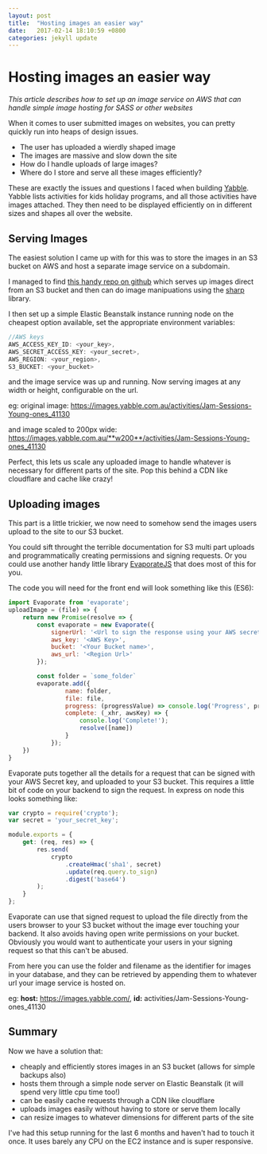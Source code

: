 ```yaml
---
layout: post
title:  "Hosting images an easier way"
date:   2017-02-14 18:10:59 +0800
categories: jekyll update
---
```

# Hosting images an easier way

*This article describes how to set up an 
image service on AWS that can handle simple 
image hosting for SASS or other websites*

When it comes to user submitted images on websites, you can pretty quickly run into heaps of design issues.
* The user has uploaded a wierdly shaped image
* The images are massive and slow down the site
* How do I handle uploads of large images?
* Where do I store and serve all these images efficiently?

These are exactly the issues and questions I faced when building [Yabble](https://www.yabble.com.au). 
Yabble lists activities for kids holiday programs, and all those activities have images attached.
They then need to be displayed efficiently on in different sizes and shapes all over the website.

## Serving Images

The easiest solution I came up with for this was to store the images in an S3 bucket 
on AWS and host a separate image service on a subdomain.

I managed to find [this handy repo on github](https://github.com/jimmynicol/image-resizer) 
which serves up images direct from an S3 bucket and then can do image manipuations 
using the [sharp](https://github.com/lovell/sharp) library.

I then set up a simple Elastic Beanstalk instance running node on the cheapest option available,
set the appropriate environment variables: 
```javascript
//AWS keys
AWS_ACCESS_KEY_ID: <your_key>,
AWS_SECRET_ACCESS_KEY: <your_secret>,
AWS_REGION: <your_region>,
S3_BUCKET: <your_bucket>
```

and the image service was up and running. Now serving images at any width or height, configurable on the url.

eg: original image: https://images.yabble.com.au/activities/Jam-Sessions-Young-ones_41130

and image scaled to 200px wide: https://images.yabble.com.au/**w200**/activities/Jam-Sessions-Young-ones_41130

Perfect, this lets us scale any uploaded image to handle whatever is necessary for different parts of the site. Pop this behind a CDN like cloudflare and cache like crazy!

## Uploading images

This part is a little trickier, we now need to somehow send the images users upload to the site to our S3 bucket.

You could sift throught the terrible documentation for S3 multi part uploads and programmatically creating permissions and signing requests.
Or you could use another handy little library [EvaporateJS](https://github.com/TTLabs/EvaporateJS) that does most of this for you.

The code you will need for the front end will look something like this (ES6):

```javascript
import Evaporate from 'evaporate';
uploadImage = (file) => {
	return new Promise(resolve => {
		const evaporate = new Evaporate({
			signerUrl: '<Url to sign the response using your AWS secret key>',
			aws_key: '<AWS Key>',
			bucket: '<Your Bucket name>',
			aws_url: '<Region Url>'
		});

		const folder = `some_folder`
		evaporate.add({
				name: folder,
				file: file,
				progress: (progressValue) => console.log('Progress', progressValue),
				complete: (_xhr, awsKey) => { 
					console.log('Complete!'); 
					resolve([name])
				}
			});
	})
}
```

Evaporate puts together all the details for a request that can be signed with your AWS Secret key, and uploaded to your S3 bucket.
This requires a little bit of code on your backend to sign the request. In express on node this looks something like:

```javascript
var crypto = require('crypto');
var secret = 'your_secret_key';

module.exports = {
    get: (req, res) => {
        res.send(
            crypto
                .createHmac('sha1', secret)
                .update(req.query.to_sign)
                .digest('base64')
        );
    }
};
```

Evaporate can use that signed request to upload the file directly from the users browser to your S3 bucket without the image ever touching your backend. It also avoids having open write permissions on your bucket.
Obviously you would want to authenticate your users in your signing request so that this can't be abused.

From here you can use the folder and filename as the identifier for images in your database, and they can be retrieved by appending them to whatever url your image service is hosted on.

eg: **host:** https://images.yabble.com/, **id:** activities/Jam-Sessions-Young-ones_41130

## Summary
Now we have a solution that:
* cheaply and efficiently stores images in an S3 bucket (allows for simple backups also)
* hosts them through a simple node server on Elastic Beanstalk (it will spend very little cpu time too!)
* can be easily cache requests through a CDN like cloudflare
* uploads images easily without having to store or serve them locally
* can resize images to whatever dimensions for different parts of the site

I've had this setup running for the last 6 months and haven't had to touch it once. It uses barely any CPU on the EC2 instance and is super responsive.


